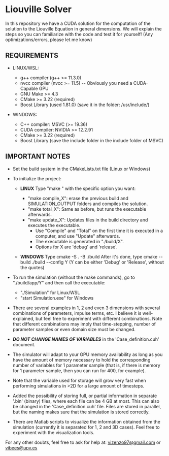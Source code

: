 # Liouville Solver

In this repository we have a CUDA solution for the computation of the solution to the Liouville Equation in general dimensions.
We will explain the steps so you can familiarize with the code and test it for yourself! (Any optimizations/errors, please let me know)

## REQUIREMENTS

- LINUX/WSL:

  - g++ compiler (g++ >= 11.3.0)
  - nvcc compiler (nvcc >= 11.5) -- Obviously you need a CUDA-Capable GPU
  - GNU Make >= 4.3
  - CMake >= 3.22 (required)
  - Boost Library (used 1.81.0) (save it in the folder: /usr/include/)

- WINDOWS:
  - C++ compiler: MSVC (>= 19.36)
  - CUDA compiler: NVIDIA >= 12.2.91
  - CMake >= 3.22 (required)
  - Boost Library (save the include folder in the include folder of MSVC)

## IMPORTANT NOTES

- Set the build system in the CMakeLists.txt file (Linux or Windows)
- To initialize the project:
  - **LINUX** Type "make " with the specific option you want:
    - "make compile_X": erase the previous build and SIMULATION_OUTPUT folders and compiles the solution.
    - "make total_X": Same as before, but runs the executable afterwards.
    - "make update_X": Updates files in the build directory and executes the executable.
      - Use "Compile" and "Total" on the first time it is executed in a computer, and use "Update" afterwards.
      - The executable is generated in "./build/X".
      - Options for X are 'debug' and 'release'.

  - **WINDOWS** Type cmake -S . -B ./build
  After it's done, type cmake --build ./build --config Y (Y can be either 'Debug' or 'Release', without the quotes)

- To run the simulation (without the make commands), go to "./build/app/Y" and then call the executable:
  - "./Simulation" for Linux/WSL
  - "start Simulation.exe" for Windows

- There are several examples in 1, 2 and even 3 dimensions with several combinations of parameters, impulse terms, etc. I believe it is
  well-explained, but feel free to experiment with different combinations. Note that different combinations may imply that time-stepping,
  number of parameter samples or even domain size must be changed.

- ***DO NOT CHANGE NAMES OF VARIABLES*** in the 'Case_definition.cuh' document.

- The simulator will adapt to your GPU memory availability as long as you have the amount of memory necessary to hold the corresponding number
  of variables for 1 parameter sample (that is, if there is memory for 1 parameter sample, then you can run for 400, for example).

- Note that the variable used for storage will grow very fast when performing simulations in >2D for a large amount of timesteps.

- Added the possibility of storing full, or partial information in separate '.bin' (binary) files, where each file can be 4 GB at most. This can also be changed in the 'Case_definition.cuh' file. Files are stored in parallel, but the naming makes sure that the simulation is stored correctly.

- There are Matlab scripts to visualize the information obtained from the simulation (currently it is separated for 1, 2 and 3D cases). Feel free to experiment with the visualization tools.

For any other doubts, feel free to ask for help at: <vizenzo97@gmail.com> or <vibees@upv.es>
